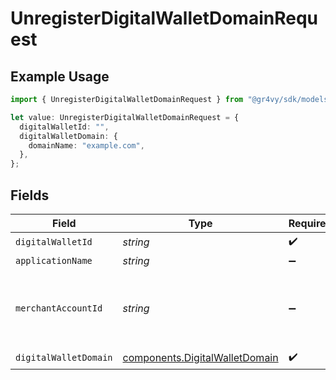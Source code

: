 # UnregisterDigitalWalletDomainRequest

## Example Usage

```typescript
import { UnregisterDigitalWalletDomainRequest } from "@gr4vy/sdk/models/operations";

let value: UnregisterDigitalWalletDomainRequest = {
  digitalWalletId: "",
  digitalWalletDomain: {
    domainName: "example.com",
  },
};
```

## Fields

| Field                                                                            | Type                                                                             | Required                                                                         | Description                                                                      | Example                                                                          |
| -------------------------------------------------------------------------------- | -------------------------------------------------------------------------------- | -------------------------------------------------------------------------------- | -------------------------------------------------------------------------------- | -------------------------------------------------------------------------------- |
| `digitalWalletId`                                                                | *string*                                                                         | :heavy_check_mark:                                                               | N/A                                                                              |                                                                                  |
| `applicationName`                                                                | *string*                                                                         | :heavy_minus_sign:                                                               | N/A                                                                              |                                                                                  |
| `merchantAccountId`                                                              | *string*                                                                         | :heavy_minus_sign:                                                               | The ID of the merchant account to use for this request.                          |                                                                                  |
| `digitalWalletDomain`                                                            | [components.DigitalWalletDomain](../../models/components/digitalwalletdomain.md) | :heavy_check_mark:                                                               | N/A                                                                              |                                                                                  |